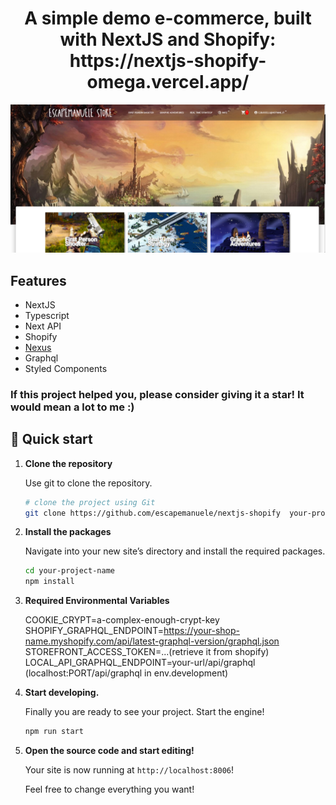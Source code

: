 <h1 align="center">
  A simple demo e-commerce, built with NextJS and Shopify: https://nextjs-shopify-omega.vercel.app/
</h1>

![Shopify Shop Frontpage](./media/frontpage.png)

## Features

- NextJS
- Typescript
- Next API
- Shopify
- [Nexus](https://nexusjs.org/)
- Graphql
- Styled Components

### If this project helped you, please consider giving it a star! It would mean a lot to me :)

## 🚀 Quick start

1.  **Clone the repository**

    Use git to clone the repository.

    ```sh
    # clone the project using Git
    git clone https://github.com/escapemanuele/nextjs-shopify  your-project-name
    ```

2.  **Install the packages**

    Navigate into your new site’s directory and install the required packages.

    ```sh
    cd your-project-name
    npm install
    ```

3.  **Required Environmental Variables**

    COOKIE_CRYPT=a-complex-enough-crypt-key
    SHOPIFY_GRAPHQL_ENDPOINT=https://your-shop-name.myshopify.com/api/latest-graphql-version/graphql.json
    STOREFRONT_ACCESS_TOKEN=...(retrieve it from shopify)
    LOCAL_API_GRAPHQL_ENDPOINT=your-url/api/graphql (localhost:PORT/api/graphql in env.development)

4.  **Start developing.**

    Finally you are ready to see your project. Start the engine!

    ```sh
    npm run start
    ```

5.  **Open the source code and start editing!**

    Your site is now running at `http://localhost:8006`!

    Feel free to change everything you want!
